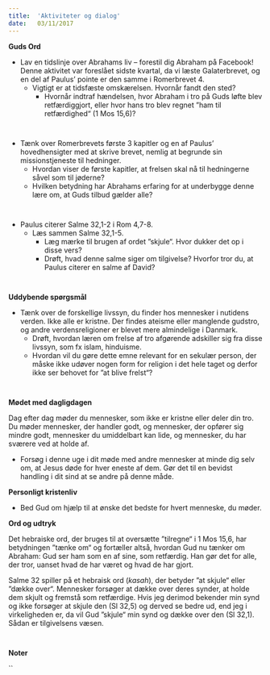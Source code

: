 ```yaml
---
title:  'Aktiviteter og dialog'
date:   03/11/2017
---
```


**Guds Ord**

* Lav en tidslinje over Abrahams liv – forestil dig Abraham på Facebook! Denne aktivitet var foreslået sidste kvartal, da vi læste Galaterbrevet, og en del af Paulus’ pointe er den samme i Romerbrevet 4.
  * Vigtigt er at tidsfæste omskærelsen. Hvornår fandt den sted?
    * Hvornår indtraf hændelsen, hvor Abraham i tro på Guds løfte blev retfærdiggjort, eller hvor hans tro blev regnet ”ham til retfærdighed“ (1 Mos 15,6)?

` `

* Tænk over Romerbrevets første 3 kapitler og en af Paulus’ hovedhensigter med at skrive brevet, nemlig at begrunde sin missionstjeneste til hedninger.
  * Hvordan viser de første kapitler, at frelsen skal nå til hedningerne såvel som til jøderne?
  * Hvilken betydning har Abrahams erfaring for at underbygge denne lære om, at Guds tilbud gælder alle?

` `

* Paulus citerer Salme 32,1-2 i Rom 4,7-8.
  * Læs sammen Salme 32,1-5.
    * Læg mærke til brugen af ordet ”skjule“. Hvor dukker det op i disse vers?
    * Drøft, hvad denne salme siger om tilgivelse? Hvorfor tror du, at Paulus citerer en salme af David?

` `

**Uddybende spørgsmål**

* Tænk over de forskellige livssyn, du finder hos mennesker i nutidens verden. Ikke alle er kristne. Der findes ateisme eller manglende gudstro, og andre verdensreligioner er blevet mere almindelige i Danmark.
  * Drøft, hvordan læren om frelse af tro afgørende adskiller sig fra disse livssyn, som fx islam, hinduisme.
  * Hvordan vil du gøre dette emne relevant for en sekulær person, der måske ikke udøver nogen form for religion i det hele taget og derfor ikke ser behovet for ”at blive frelst“?

` `

**Mødet med dagligdagen**

Dag efter dag møder du mennesker, som ikke er kristne eller deler din tro. Du møder mennesker, der handler godt, og mennesker, der opfører sig mindre godt, mennesker du umiddelbart kan lide, og mennesker, du har sværere ved at holde af.
* Forsøg i denne uge i dit møde med andre mennesker at minde dig selv om, at Jesus døde for hver eneste af dem. Gør det til en bevidst handling i dit sind at se andre på denne måde.

**Personligt kristenliv**

* Bed Gud om hjælp til at ønske det bedste for hvert menneske, du møder.

**Ord og udtryk**

Det hebraiske ord, der bruges til at oversætte ”tilregne“ i 1 Mos 15,6, har betydningen ”tænke om“ og fortæller altså, hvordan Gud nu tænker om Abraham: Gud ser ham som en af sine, som retfærdig. Han gør det for alle, der tror, uanset hvad de har været og hvad de har gjort.

Salme 32 spiller på et hebraisk ord (*kasah*), der betyder ”at skjule“ eller ”dække over“. Mennesker forsøger at dække over deres synder, at holde dem skjult og fremstå som retfærdige. Hvis jeg derimod bekender min synd og ikke forsøger at skjule den (Sl 32,5) og derved se bedre ud, end jeg i virkeligheden er, da vil Gud ”skjule“ min synd og dække over den (Sl 32,1). Sådan er tilgivelsens væsen.

` `

**Noter**

``
